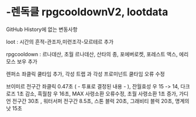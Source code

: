 # -렌독클 rpgcooldownV2, lootdata

GitHub History에 없는 변동사항


loot : 
시간의 흔적-관조자,미련조각-모르테르 추가

rpgcooldown : 
르나데산, 초월 르나데산, 산타의 종, 포에버로켓, 포레스트 액스, 에리모스 보우 추가

렌퍼소 좌클릭 쿨타임 추가, 각성 트랩 과 각성 프로미넌트 쿨타임 오류 수정

​브이미르 전구간 좌클릭 0.47초 ( - 투표로 결정된 내용 - ), 
잔월효성 우 15 -> 14, 
다크로즈 1초 감소, 
흑월참 우 16초, 
MAX 사령소환 오류수정, 
초월 사령소환 1초 증가, 
가디언 전구간 30초 ,
워터서퍼 전구간 8.5초, 
스톤 블럭 20초, 
그래비티 블럭 20초, 
명계의 낫 15초

